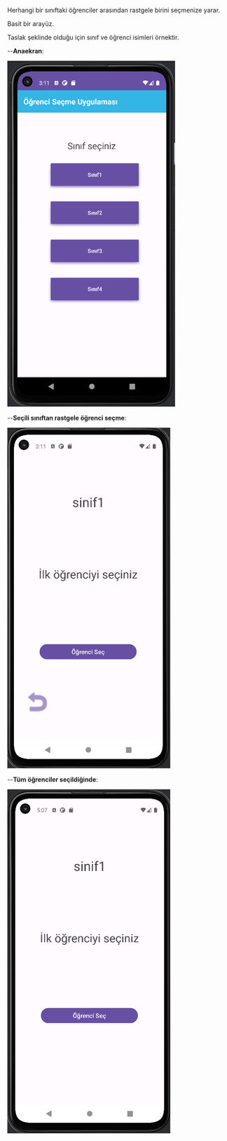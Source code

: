 Herhangi bir sınıftaki öğrenciler arasından rastgele birini seçmenize yarar.

Basit bir arayüz.

Taslak şeklinde olduğu için sınıf ve öğrenci isimleri örnektir.

--**Anaekran**:

![anaekran](https://github.com/MertKadakal/Ogrenci-Secme-Uygulamasi/blob/master/Screenshots/Anaekran.png)

--**Seçili sınıftan rastgele öğrenci seçme**:

![ogr_sec](https://github.com/MertKadakal/Ogrenci-Secme-Uygulamasi/blob/master/Screenshots/ogr_sec.png)

--**Tüm öğrenciler seçildiğinde**:

![ogr_sec](https://github.com/MertKadakal/Ogrenci-Secme-Uygulamasi/blob/master/Screenshots/ogr_sec2.png)
